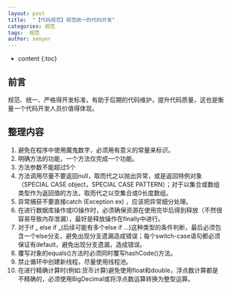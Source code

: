```yaml
---
layout: post
title:  "【代码规范】规范统一的代码开发"
categories: 规范
tags:  规范
author: senyer
---
```


* content
{:toc}





## 前言
规范、统一、严格得开发标准，有助于后期的代码维护，提升代码质量，这也是衡量一个代码开发人员价值得体现。








## 整理内容

1. 避免在程序中使用魔鬼数字，必须用有意义的常量来标识。
2. 明确方法的功能，一个方法仅完成一个功能。
3. 方法参数不能超过5个
4. 方法调用尽量不要返回null，取而代之以抛出异常，或是返回特例对象（SPECIAL CASE object，SPECIAL CASE PATTERN）；对于以集合或数组类型作为返回值的方法，取而代之以空集合或0长度数组。
5. 异常捕获不要直接catch (Exception ex) ，应该把异常细分处理。
6. 在进行数据库操作或IO操作时，必须确保资源在使用完毕后得到释放（不然很容易导致内存泄漏），最好是释放操作在finally中进行。
7. 对于if „ else if „(后续可能有多个else if …)这种类型的条件判断，最后必须包含一个else分支，避免出现分支遗漏造成错误；每个switch-case语句都必须保证有default，避免出现分支遗漏，造成错误。
8. 覆写对象的equals()方法时必须同时覆写hashCode()方法。
9. 禁止循环中创建新线程，尽量使用线程池。
10. 在进行精确计算时(例如:货币计算)避免使用float和double，浮点数计算都是不精确的，必须使用BigDecimal或将浮点数运算转换为整型运算。
 